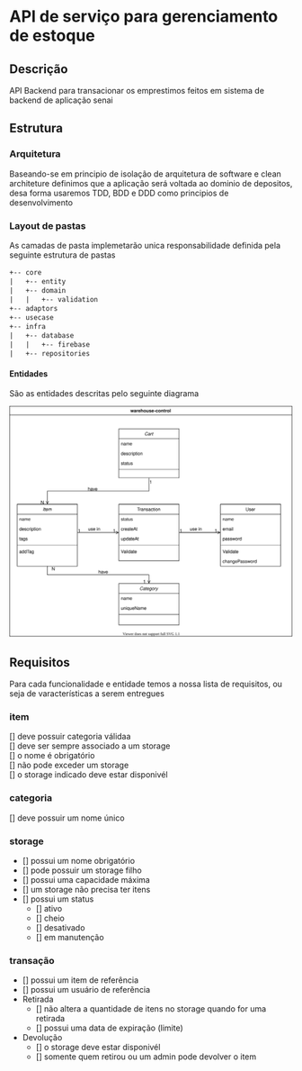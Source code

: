 # API de serviço para gerenciamento de estoque

## Descrição
API Backend para transacionar os emprestimos feitos em sistema de backend de aplicação senai

## Estrutura
### Arquitetura
Baseando-se em principio de isolação de arquitetura de software e clean architeture definimos que a aplicação será voltada ao dominio de depositos, desa forma usaremos TDD, BDD e DDD como principios de desenvolvimento
### Layout de pastas
As camadas de pasta implemetarão unica responsabilidade definida pela seguinte estrutura de pastas

```
+-- core
|   +-- entity
|   +-- domain
|   |   +-- validation
+-- adaptors
+-- usecase
+-- infra
|   +-- database
|   |   +-- firebase
|   +-- repositories
```

#### Entidades
São as entidades descritas pelo seguinte diagrama

<img src="./resources/class.svg" />

## Requisitos

Para cada funcionalidade e entidade temos a nossa lista de requisitos, ou seja de varacterísticas a serem entregues

### item
[] deve possuir categoria válidaa  
[] deve ser sempre associado a um storage  
[] o nome é obrigatório  
[] não pode exceder um storage  
[] o storage indicado deve estar disponivél  
### categoria
[] deve possuir um nome único  

### storage
- [] possui um nome obrigatório  
- [] pode possuir um storage filho  
- [] possui uma capacidade máxima  
- [] um storage não precisa ter itens  
- [] possui um status  
    - [] ativo  
    - [] cheio  
    - [] desativado  
    - [] em manutenção  

### transação
- [] possui um item de referência  
- [] possui um usuário de referẽncia  
- Retirada  
    - [] não altera a quantidade de itens no storage quando for uma retirada  
    - [] possui uma data de expiração (limite)  
- Devolução  
    - [] o storage deve estar disponivél  
    - [] somente quem retirou ou um admin pode devolver o item